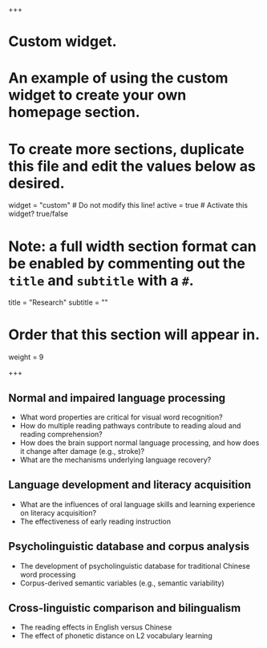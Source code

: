 +++
# Custom widget.
# An example of using the custom widget to create your own homepage section.
# To create more sections, duplicate this file and edit the values below as desired.
widget = "custom"  # Do not modify this line!
active = true  # Activate this widget? true/false

# Note: a full width section format can be enabled by commenting out the `title` and `subtitle` with a `#`.
title = "Research"
subtitle = ""

# Order that this section will appear in.
weight = 9

+++

## **Normal and impaired language processing**
   - What word properties are critical for visual word recognition?
   - How do multiple reading pathways contribute to reading aloud and reading comprehension?
   - How does the brain support normal language processing, and how does it change after damage (e.g., stroke)?
   - What are the mechanisms underlying language recovery?


## **Language development and literacy acquisition**
   - What are the influences of oral language skills and learning experience on literacy acquisition?
   - The effectiveness of early reading instruction


## **Psycholinguistic database and corpus analysis**
   - The development of psycholinguistic database for traditional Chinese word processing
   - Corpus-derived semantic variables (e.g., semantic variability)


## **Cross-linguistic comparison and bilingualism**
   - The reading effects in English versus Chinese
   - The effect of phonetic distance on L2 vocabulary learning



